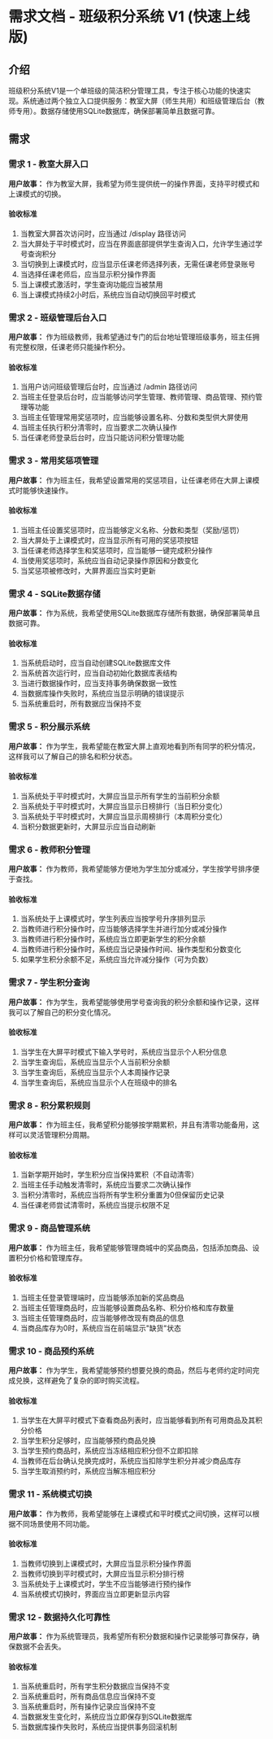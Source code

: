 # 需求文档 - 班级积分系统 V1 (快速上线版)

## 介绍

班级积分系统V1是一个单班级的简洁积分管理工具，专注于核心功能的快速实现。系统通过两个独立入口提供服务：教室大屏（师生共用）和班级管理后台（教师专用）。数据存储使用SQLite数据库，确保部署简单且数据可靠。

## 需求

### 需求 1 - 教室大屏入口

**用户故事：** 作为教室大屏，我希望为师生提供统一的操作界面，支持平时模式和上课模式的切换。

#### 验收标准

1. 当教室大屏首次访问时，应当通过 /display 路径访问
2. 当大屏处于平时模式时，应当在界面底部提供学生查询入口，允许学生通过学号查询积分
3. 当切换到上课模式时，应当显示任课老师选择列表，无需任课老师登录账号
4. 当选择任课老师后，应当显示积分操作界面
5. 当上课模式激活时，学生查询功能应当被禁用
6. 当上课模式持续2小时后，系统应当自动切换回平时模式

### 需求 2 - 班级管理后台入口

**用户故事：** 作为班级教师，我希望通过专门的后台地址管理班级事务，班主任拥有完整权限，任课老师只能操作积分。

#### 验收标准

1. 当用户访问班级管理后台时，应当通过 /admin 路径访问
2. 当班主任登录后台时，应当能够访问学生管理、教师管理、商品管理、预约管理等功能
3. 当班主任管理常用奖惩项时，应当能够设置名称、分数和类型供大屏使用
4. 当班主任执行积分清零时，应当要求二次确认操作
5. 当任课老师登录后台时，应当只能访问积分管理功能

### 需求 3 - 常用奖惩项管理

**用户故事：** 作为班主任，我希望设置常用的奖惩项目，让任课老师在大屏上课模式时能够快速操作。

#### 验收标准

1. 当班主任设置奖惩项时，应当能够定义名称、分数和类型（奖励/惩罚）
2. 当大屏处于上课模式时，应当显示所有可用的奖惩项按钮
3. 当任课老师选择学生和奖惩项时，应当能够一键完成积分操作
4. 当使用奖惩项时，系统应当自动记录操作原因和分数变化
5. 当奖惩项被修改时，大屏界面应当实时更新

### 需求 4 - SQLite数据存储

**用户故事：** 作为系统，我希望使用SQLite数据库存储所有数据，确保部署简单且数据可靠。

#### 验收标准

1. 当系统启动时，应当自动创建SQLite数据库文件
2. 当系统首次运行时，应当自动初始化数据库表结构
3. 当进行数据操作时，应当支持事务确保数据一致性
4. 当数据库操作失败时，系统应当显示明确的错误提示
5. 当系统重启时，所有数据应当保持不变

### 需求 5 - 积分展示系统

**用户故事：** 作为学生，我希望能在教室大屏上直观地看到所有同学的积分情况，这样我可以了解自己的排名和积分状态。

#### 验收标准

1. 当系统处于平时模式时，大屏应当显示所有学生的当前积分余额
2. 当系统处于平时模式时，大屏应当显示日榜排行（当日积分变化）
3. 当系统处于平时模式时，大屏应当显示周榜排行（本周积分变化）
4. 当积分数据更新时，大屏显示应当自动刷新

### 需求 6 - 教师积分管理

**用户故事：** 作为教师，我希望能够方便地为学生加分或减分，学生按学号排序便于查找。

#### 验收标准

1. 当系统处于上课模式时，学生列表应当按学号升序排列显示
2. 当教师进行积分操作时，应当能够选择学生并进行加分或减分操作
3. 当教师进行积分操作时，系统应当立即更新学生的积分余额
4. 当教师进行积分操作时，系统应当记录操作时间、操作类型和分数变化
5. 如果学生积分余额不足，系统应当允许减分操作（可为负数）

### 需求 7 - 学生积分查询

**用户故事：** 作为学生，我希望能够使用学号查询我的积分余额和操作记录，这样我可以了解自己的积分变化情况。

#### 验收标准

1. 当学生在大屏平时模式下输入学号时，系统应当显示个人积分信息
2. 当学生查询后，系统应当显示个人当前积分余额
3. 当学生查询后，系统应当显示个人本周操作记录
4. 当学生查询后，系统应当显示个人在班级中的排名

### 需求 8 - 积分累积规则

**用户故事：** 作为班主任，我希望积分能够按学期累积，并且有清零功能备用，这样可以灵活管理积分周期。

#### 验收标准

1. 当新学期开始时，学生积分应当保持累积（不自动清零）
2. 当班主任手动触发清零时，系统应当要求二次确认操作
3. 当积分清零时，系统应当将所有学生积分重置为0但保留历史记录
4. 当任课老师尝试清零时，系统应当提示权限不足

### 需求 9 - 商品管理系统

**用户故事：** 作为班主任，我希望能够管理商城中的奖品商品，包括添加商品、设置积分价格和管理库存。

#### 验收标准

1. 当班主任登录管理端时，应当能够添加新的奖品商品
2. 当班主任管理商品时，应当能够设置商品名称、积分价格和库存数量
3. 当班主任管理商品时，应当能够修改现有商品的信息
4. 当商品库存为0时，系统应当在前端显示"缺货"状态

### 需求 10 - 商品预约系统

**用户故事：** 作为学生，我希望能够预约想要兑换的商品，然后与老师约定时间完成兑换，这样避免了复杂的即时购买流程。

#### 验收标准

1. 当学生在大屏平时模式下查看商品列表时，应当能够看到所有可用商品及其积分价格
2. 当学生积分足够时，应当能够预约商品兑换
3. 当学生预约商品时，系统应当冻结相应积分但不立即扣除
4. 当教师在后台确认兑换完成时，系统应当扣除学生积分并减少商品库存
5. 当学生取消预约时，系统应当解冻相应积分

### 需求 11 - 系统模式切换

**用户故事：** 作为教师，我希望能够在上课模式和平时模式之间切换，这样可以根据不同场景使用不同功能。

#### 验收标准

1. 当教师切换到上课模式时，大屏应当显示积分操作界面
2. 当教师切换到平时模式时，大屏应当显示积分排行榜
3. 当系统处于上课模式时，学生不应当能够进行预约操作
4. 当系统模式切换时，界面应当立即更新显示内容

### 需求 12 - 数据持久化可靠性

**用户故事：** 作为系统管理员，我希望所有积分数据和操作记录能够可靠保存，确保数据不会丢失。

#### 验收标准

1. 当系统重启时，所有学生积分数据应当保持不变
2. 当系统重启时，所有商品信息应当保持不变
3. 当系统重启时，所有操作记录应当保持不变
4. 当数据发生变化时，系统应当立即保存到SQLite数据库
5. 当数据库操作失败时，系统应当提供事务回滚机制